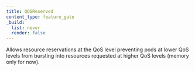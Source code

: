 ```yaml
---
title: QOSReserved
content_type: feature_gate
_build:
  list: never
  render: false
---
```

Allows resource reservations at the QoS level preventing pods
at lower QoS levels from bursting into resources requested at higher QoS levels
(memory only for now).
